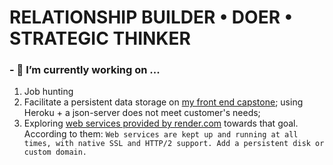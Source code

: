 # RELATIONSHIP BUILDER • DOER • STRATEGIC THINKER




### - 🔭 I’m currently working on ...
1. Job hunting
2. Facilitate a persistent data storage on [my front end capstone](https://github.com/gradyrobbins/fifty); using Heroku + a json-server does not meet customer's needs; 
3. Exploring [web services provided by render.com](https://render.com/docs/web-services) towards that goal. According to them:
```Web services are kept up and running at all times, with native SSL and HTTP/2 support. Add a persistent disk or custom domain. ```


<!--
**gradyrobbins/gradyrobbins** is a ✨ _special_ ✨ repository because its `README.md` (this file) appears on your GitHub profile.
### Hi there 👋
Here are some ideas to get you started:

- 🔭 I’m currently working on ...
- 🌱 I’m currently learning ...
- 👯 I’m looking to collaborate on ...
- 🤔 I’m looking for help with ...
- 💬 Ask me about ...
- 📫 How to reach me: ...
- 😄 Pronouns: ...
- ⚡ Fun fact: ...


2. Exploratory learning => Stathunter's Tableau Tutorial
4. Exploratory learning => open source GIS repositories & tutorials
[ISFP-T](https://www.16personalities.com/isfp-personality) -->

